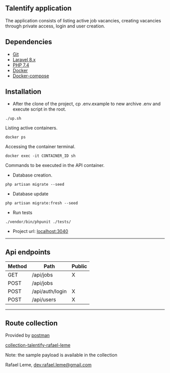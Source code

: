 ## Talentify application


The application consists of listing active job vacancies, creating vacancies through private access, login and user creation.
    
Dependencies
-------------
* [Git](https://git-scm.com/book/en/v2/Getting-Started-Installing-Git)
* [Laravel 8.x](https://laravel.com/)
* [PHP 7.4](https://www.php.net/releases/7_4_0.php)
* [Docker](https://docs.docker.com/)
* [Docker-compose](https://docs.docker.com/compose/)


Installation
-------------

- After the clone of the project, cp .env.example to new archive .env and  execute script in the root.
```console
./up.sh
```
Listing active containers.
```console
docker ps
```

Accessing the container terminal.

```console
docker exec -it CONTAINER_ID sh
```

Commands to be executed in the API container.

- Database creation.
```console
php artisan migrate --seed
```

- Database update
````console
php artisan migrate:fresh --seed
````

- Run tests
```
./vendor/bin/phpunit ./tests/
```

- Project url: [localhost:3040](http://localhost:3040)

-------------

Api endpoints
-------------
 
 | Method   | Path                | Public | 
 |--------- |---------------------| ------ |
 | GET      | /api/jobs           |   X    |
 | POST     | /api/jobs           |        |
 | POST     | /api/auth/login     |   X    |
 | POST     | /api/users          |   X    |
 

-------------

Route collection
-------------
Provided by [postman](https://www.postman.com/)

[collection-talentify-rafael-leme](https://documenter.getpostman.com/view/3011439/TVmFizwh)

Note: the sample payload is available in the collection

Rafael Leme, dev.rafael.leme@gmail.com
